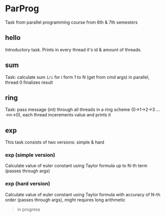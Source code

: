 # ParProg
Task from parallel programming course from 6th & 7th semesters

## hello

Introductory task. Prints in every thread it's id & amount of threads.

## sum

Task: calculate sum `1/i` for i form 1 to N (get from cmd args) in parallel, thread 0 finalizes result


## ring

Task: pass message (int) through all threads in a ring scheme (0->1->2->3 ... ->n->0), each thread incerements value and prints it

## exp

This task consists of two versions: simple & hard

### exp (simple version)
Calculate value of euler constant using Taylor formula up to N-th term (passes through args)

### exp (hard version)
Calculate value of euler constant using Taylor formula with accuracy of N-th order (passes through args), might requires long arithmetic
> in progress
